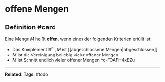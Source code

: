 # offene Mengen

## Definition #card
Eine Menge $M$ heißt **offen**, wenn eines der folgenden Kriterien erfüllt ist:

- Das Komplement $\mathbb{R}^n \setminus M$ ist [[abgeschlossene Mengen|abgeschlossen]]
- $M$ ist die Vereinigung beliebig vieler offener Mengen
- $M$ ist Schnitt endlich vieler offener Mengen
^c-FOAFH4xEZu

---
**Related**: 
**Tags**: #todo 
